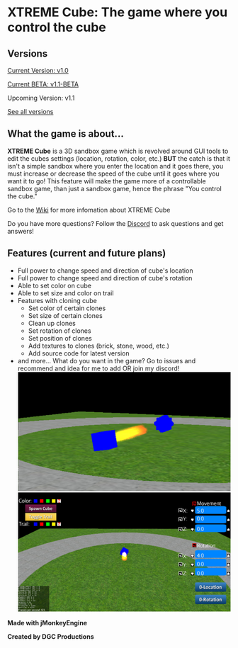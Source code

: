 # **XTREME Cube: The game where you control the cube**

## **Versions**
[Current Version: v1.0](https://github.com/DGCProductions/XTREME-Cube/releases/tag/v1.0)

[Current BETA: v1.1-BETA](https://github.com/DGCProductions/XTREME-Cube/releases/tag/v1.1-(BETA))

Upcoming Version: v1.1

[See all versions](https://github.com/DGCProductions/XTREME-Cube/releases)

## **What the game is about...**

**XTREME Cube** is a 3D sandbox game which is revolved around GUI tools to edit the cubes settings (location, rotation, color, etc.) **BUT** the catch is that it isn't a simple sandbox where you enter the location and it goes there, you must increase or decrease the speed of the cube until it goes where you want it to go! This feature will make the game more of a controllable sandbox game, than just a sandbox game, hence the phrase "You control the cube."

Go to the [Wiki](https://github.com/DGCProductions/XTREME-Cube/wiki) for more infomation about XTREME Cube

Do you have more questions? Follow the [Discord](https://discord.gg/JvyF9Pq) to ask questions and get answers!

## **Features (current and future plans)**
- Full power to change speed and direction of cube's location
- Full power to change speed and direction of cube's rotation
- Able to set color on cube
- Able to set size and color on trail
- Features with cloning cube
  - Set color of certain clones
  - Set size of certain clones
  - Clean up clones
  - Set rotation of clones
  - Set position of clones
  - Add textures to clones (brick, stone, wood, etc.)
  - Add source code for latest version
 - and more... What do you want in the game? Go to issues and recommend and idea for me to add OR join my discord!
 ![alt text](https://raw.githubusercontent.com/DGCProductions/XTREME-Cube/master/photo1.png)
 ![alt text](https://raw.githubusercontent.com/DGCProductions/XTREME-Cube/master/Main1.png)
 
 **Made with jMonkeyEngine**
 
 **Created by DGC Productions**
 
